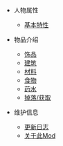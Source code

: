 - 人物属性
  * [基本特性](/character/Panelvalue.md)

- 物品介绍
  * [饰品](/character/trinket.md)
  * [建筑](/character/building.md)
  * [材料](/character/material.md)
  * [食物](/character/food.md)
  * [药水](/character/potion.md)
  * [掉落/获取](/character/loot.md)
  <!-- * [彩蛋/剧情](/character/plot.md) -->

- 维护信息
  * [更新日志](/project/updata.md)
  * [关于此Mod](/project/about.md)
  



